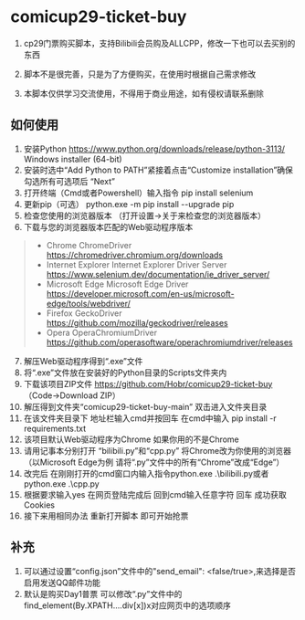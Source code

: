  # comicup29-ticket-buy

1. cp29门票购买脚本，支持Bilibili会员购及ALLCPP，修改一下也可以去买别的东西

2. 脚本不是很完善，只是为了方便购买，在使用时根据自己需求修改

3. 本脚本仅供学习交流使用，不得用于商业用途，如有侵权请联系删除

## 如何使用

1. 安装Python https://www.python.org/downloads/release/python-3113/ Windows installer (64-bit)
2. 安装时选中“Add Python to PATH”紧接着点击“Customize installation”确保勾选所有可选项后 “Next”
3. 打开终端（Cmd或者Powershell）输入指令  pip install selenium  
4. 更新pip（可选） python.exe -m pip install --upgrade pip  
5. 检查您使用的浏览器版本 （打开设置->关于来检查您的浏览器版本）
6. 下载与您的浏览器版本匹配的Web驱动程序版本
> - Chrome	ChromeDriver	https://chromedriver.chromium.org/downloads
> - Internet Explorer	Internet Explorer Driver Server	https://www.selenium.dev/documentation/ie_driver_server/
> - Microsoft Edge	Microsoft Edge Driver	https://developer.microsoft.com/en-us/microsoft-edge/tools/webdriver/
> - Firefox	GeckoDriver	https://github.com/mozilla/geckodriver/releases
> - Opera	OperaChromiumDriver	https://github.com/operasoftware/operachromiumdriver/releases
7. 解压Web驱动程序得到“.exe”文件
8. 将“.exe”文件放在安装好的Python目录的Scripts文件夹内
9. 下载该项目ZIP文件 https://github.com/Hobr/comicup29-ticket-buy （Code->Download ZIP）
10. 解压得到文件夹“comicup29-ticket-buy-main” 双击进入文件夹目录
11. 在该文件夹目录下 地址栏输入cmd并按回车 在cmd中输入 pip install -r requirements.txt
12. 该项目默认Web驱动程序为Chrome  如果你用的不是Chrome 
13. 请用记事本分别打开 “bilibili.py”和“cpp.py” 将Chrome改为你使用的浏览器 （以Microsoft Edge为例 请将“.py”文件中的所有“Chrome”改成“Edge”）
14. 改完后 在刚刚打开的cmd窗口内输入指令python.exe .\bilibili.py或者python.exe .\cpp.py
15. 根据要求输入yes 在网页登陆完成后 回到cmd输入任意字符 回车 成功获取Cookies
16. 接下来用相同办法 重新打开脚本 即可开始抢票
## 补充
1. 可以通过设置“config.json”文件中的"send_email": <false/true>,来选择是否启用发送QQ邮件功能
2. 默认是购买Day1普票 可以修改“.py”文件中的find_element(By.XPATH....div[x])x对应网页中的选项顺序
